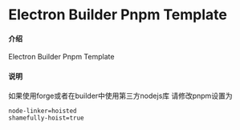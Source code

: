 # Electron Builder Pnpm Template

#### 介绍
Electron Builder Pnpm Template

#### 说明
如果使用forge或者在builder中使用第三方nodejs库
请修改pnpm设置为
```
node-linker=hoisted
shamefully-hoist=true
```